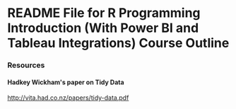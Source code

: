 # README File for R Programming Introduction (With Power BI and Tableau Integrations) Course Outline



### Resources

#### Hadkey Wickham's paper on Tidy Data
http://vita.had.co.nz/papers/tidy-data.pdf


